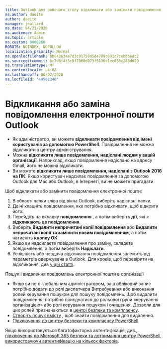 ```yaml
---
title: Outlook для робочого столу відкликати або замінити повідомлення електронної пошти
ms.author: daeite
author: daeite
manager: joallard
ms.date: 04/21/2020
ms.audience: Admin
ms.topic: article
ms.custom: 9000260
ROBOTS: NOINDEX, NOFOLLOW
localization_priority: Normal
ms.openlocfilehash: bb84363ae7d3c91750d5de789c091c7cebbbedc2
ms.sourcegitcommit: bc7d6f4f3c9f7060d073f5130e1ec856e248d020
ms.translationtype: MT
ms.contentlocale: uk-UA
ms.lasthandoff: 06/02/2020
ms.locfileid: "44502340"
---
```

# <a name="recall-or-replace-an-outlook-email-message"></a>Відкликання або заміна повідомлення електронної пошти Outlook

- Як адміністратор, ви можете **відкликати повідомлення від імені користувачів за допомогою PowerShell**. Повідомлення не можна відкликати з центру адміністрування.
- Можна **відкликати лише повідомлення, надіслані людям у вашій організації**. Наприклад, якщо повідомлення надіслано на адресу Gmail, його не можна відкликати.
- Ви можете **відкликати лише повідомлення, надіслані з Outlook 2016 на ПК**. Якщо користувач надсилає повідомлення за допомогою Outlook для Mac або Outlook, в Інтернеті, ви не можете пригадати.

Щоб відкликати або замінити повідомлення електронної пошти:

1. В області папки зліва від вікна Outlook, виберіть надіслані папки.
1. Двічі клацніть повідомлення, яке потрібно відкликати, щоб відкрити його.
1. Перейдіть на вкладку **повідомлення** , а потім виберіть **дії**, які  >  **відкликають це повідомлення**.
1. Виберіть **Видалити непрочитані копії повідомлення** або **Видалити непрочитані копії та замінити новим повідомленням**, а потім натисніть **кнопку OK**.
1. Якщо ви надсилаєте повідомлення про заміну, складете повідомлення, а потім виберіть **Надіслати**.
1. Успішність або невдача відкликання повідомлення залежить від параметрів одержувача в Outlook. Для кроків, щоб перевірити на відкликання, див [у цій статті](https://support.office.com/article/35027f88-d655-4554-b4f8-6c0729a723a0).

Пошук і видалення повідомлень електронної пошти в організації

- Якщо ви не є глобальним адміністратором, ваш обліковий запис потрібно додати до ролі диспетчера Витребування або виконання ролей керування пошуком для пошуку повідомлень. Щоб видалити повідомлення, потрібно приєднатися до рольової групи «керування організацією» або ролі керування пошуком і очищення. Дозволи для цих ролей призначаються в [центрі безпеки та комплаєнсу](https://go.microsoft.com/fwlink/?linkid=2083731).
- [Створіть пошук вмісту](https://docs.microsoft.com/microsoft-365/compliance/content-search) , щоб знайти повідомлення для видалення.
- [Підключення до центру безпеки та комплаєнсу PowerShell](https://docs.microsoft.com/powershell/exchange/office-365-scc/connect-to-scc-powershell/connect-to-scc-powershell?view=exchange-ps).

Якщо використовується багатофакторна автентифікація, див., [підключення до Microsoft 365 безпеки та дотримання центру PowerShell, використовуючи автентифікацію на кількох факторів](https://docs.microsoft.com/powershell/exchange/office-365-scc/connect-to-scc-powershell/mfa-connect-to-scc-powershell?view=exchange-ps).